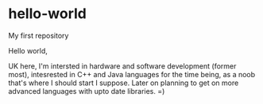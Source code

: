 # hello-world
My first repository

Hello world,

UK here, I'm intersted in hardware and software development (former most), intesrested in C++ and Java languages for the time being, as a noob that's where I should start I suppose. Later on planning to get on more advanced languages with upto date libraries.
=)
